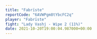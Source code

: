 ```yaml
---
title: "Fabrïste"
reportCode: "6AVWPgm8tYbcFC2q"
player: "Fabrïste"
fight: "Lady Vashj - Wipe 2 (11%)"
date: 2021-10-20T19:00:04.987000+00:00
---
```

